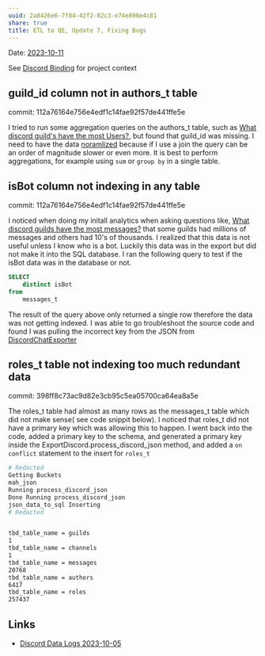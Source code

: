 ```yaml
---
uuid: 2a8426e6-7f84-42f2-82c3-e74e898e4c81
share: true
title: ETL to QE, Update 7, Fixing Bugs
---
```

Date: [2023-10-11](/undefined)

See [Discord Binding](/16cc922f-56ea-422e-95be-72f5f55e4111) for project context

## guild_id column not in authors_t table

commit: 112a76164e756e4edf1c14fae92f57de441ffe5e

I tried to run some aggregation queries on the authors_t table, such as [What discord guild's have the most Users?](/a1f0f53d-327b-4999-9d06-81d2c14a5eb5), but found that guild_id was missing. I need to have the data [noramlized](/4b5a5481-48b3-4d42-9bf8-39365ae1f4ef) because if I use a join the query can be an order of magnitude slower or even more. It is best to perform aggregations, for example using `sum` or `group by` in a single table.
## isBot column not indexing in any table

commit: 112a76164e756e4edf1c14fae92f57de441ffe5e

I noticed when doing my initall analytics when asking questions like, [What discord guilds have the most messages?](/2e369507-1f65-4c97-9a37-375f2b5d27fb) that some guilds had millions of messages and others had 10's of thousands. I realized that this data is not useful unless I know who is a bot. Luckily this data was in the export but did not make it into the SQL database. I ran the following query to test if the isBot data was in the database or not.

``` sql
SELECT
	distinct isBot
from
	messages_t
```

The result of the query above only returned a single row therefore the data was not getting indexed. I was able to go troubleshoot the source code and found I was pulling the incorrect key from the JSON from [DiscordChatExporter](/undefined)

## roles_t table not indexing too much redundant data

commit: 398ff8c73ac9d82e3cb95c5ea05700ca64ea8a5e

The roles_t table had almost as many rows as the messages_t table which did not make sense( see code snippit below). I noticed that roles_t did not have a primary key which was allowing this to happen. I went back into the code, added a primary key to the schema, and generated a primary key inside the ExportDiscord.process_discord_json method, and added a `on conflict` statement to the insert for `roles_t`

``` BASH
# Redacted
Getting Buckets
mah_json
Running process_discord_json
Done Running process_discord_json
json_data_to_sql Inserting 
# Redacted


tbd_table_name = guilds
1
tbd_table_name = channels
1
tbd_table_name = messages
20768
tbd_table_name = authors
6417
tbd_table_name = roles
257437
```

## Links

* [Discord Data Logs 2023-10-05](/undefined)
